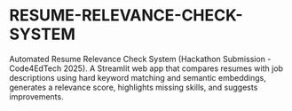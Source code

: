 # RESUME-RELEVANCE-CHECK-SYSTEM
Automated Resume Relevance Check System (Hackathon Submission - Code4EdTech 2025).  A Streamlit web app that compares resumes with job descriptions using hard keyword matching and semantic embeddings, generates a relevance score, highlights missing skills, and suggests improvements.
